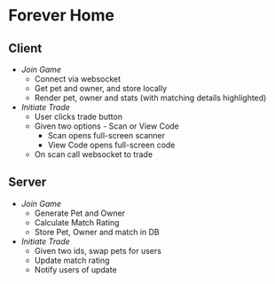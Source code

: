 # Forever Home


## Client

- *Join Game*
  - Connect via websocket
  - Get pet and owner, and store locally
  - Render pet, owner and stats (with matching details highlighted)
- *Initiate Trade*
  - User clicks trade button
  - Given two options - Scan or View Code
    - Scan opens full-screen scanner
    - View Code opens full-screen code
  - On scan call websocket to trade


## Server

- *Join Game*
  - Generate Pet and Owner
  - Calculate Match Rating
  - Store Pet, Owner and match in DB
- *Initiate Trade*
  - Given two ids, swap pets for users
  - Update match rating
  - Notify users of update